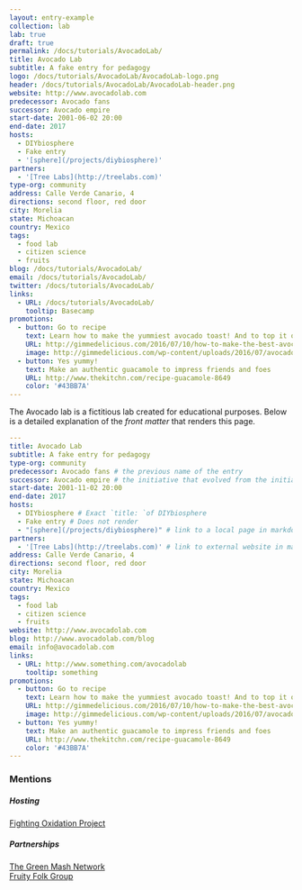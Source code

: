 ```yaml
---
layout: entry-example
collection: lab
lab: true
draft: true
permalink: /docs/tutorials/AvocadoLab/
title: Avocado Lab
subtitle: A fake entry for pedagogy
logo: /docs/tutorials/AvocadoLab/AvocadoLab-logo.png
header: /docs/tutorials/AvocadoLab/AvocadoLab-header.png
website: http://www.avocadolab.com
predecessor: Avocado fans
successor: Avocado empire
start-date: 2001-06-02 20:00
end-date: 2017
hosts:
  - DIYbiosphere
  - Fake entry
  - '[sphere](/projects/diybiosphere)'
partners:
  - '[Tree Labs](http://treelabs.com)'
type-org: community
address: Calle Verde Canario, 4
directions: second floor, red door
city: Morelia
state: Michoacan
country: Mexico
tags:
  - food lab
  - citizen science
  - fruits
blog: /docs/tutorials/AvocadoLab/
email: /docs/tutorials/AvocadoLab/
twitter: /docs/tutorials/AvocadoLab/
links:
  - URL: /docs/tutorials/AvocadoLab/
    tooltip: Basecamp
promotions:
  - button: Go to recipe
    text: Learn how to make the yummiest avocado toast! And to top it off with a nice poached egg
    URL: http://gimmedelicious.com/2016/07/10/how-to-make-the-best-avocado-toast-with-eggs/
    image: http://gimmedelicious.com/wp-content/uploads/2016/07/avocado-toast-7-of-13.jpg
  - button: Yes yummy!
    text: Make an authentic guacamole to impress friends and foes
    URL: http://www.thekitchn.com/recipe-guacamole-8649
    color: '#43BB7A'  
---
```


The Avocado lab is a fictitious lab created for educational purposes. Below is a detailed explanation of the _front matter_ that renders this page.

```yaml
---
title: Avocado Lab
subtitle: A fake entry for pedagogy
type-org: community
predecessor: Avocado fans # the previous name of the entry
successor: Avocado empire # the initiative that evolved from the initiative
start-date: 2001-11-02 20:00
end-date: 2017
hosts:
  - DIYbiosphere # Exact `title: `of DIYbiosphere
  - Fake entry # Does not render
  - "[sphere](/projects/diybiosphere)" # link to a local page in markdown link wrapped in ""
partners:
  - '[Tree Labs](http://treelabs.com)' # link to external website in markdown link wrapped in ''
address: Calle Verde Canario, 4
directions: second floor, red door
city: Morelia
state: Michoacan
country: Mexico
tags:
  - food lab
  - citizen science
  - fruits
website: http://www.avocadolab.com
blog: http://www.avocadolab.com/blog
email: info@avocadolab.com
links:
  - URL: http://www.something.com/avocadolab
    tooltip: something
promotions:
  - button: Go to recipe
    text: Learn how to make the yummiest avocado toast! And to top it off with a nice poached egg
    URL: http://gimmedelicious.com/2016/07/10/how-to-make-the-best-avocado-toast-with-eggs/
    image: http://gimmedelicious.com/wp-content/uploads/2016/07/avocado-toast-7-of-13.jpg
  - button: Yes yummy!
    text: Make an authentic guacamole to impress friends and foes
    URL: http://www.thekitchn.com/recipe-guacamole-8649
    color: '#43BB7A'      
---
```

<h3 class="ui horizontal divider header">
  <i class="far fa-at"></i> Mentions
</h3>

<h5 class="ui header">Hosting</h5>
<div class="ui list">
  <div class="item"><a href="">Fighting Oxidation Project</a></div>
</div>

<h5 class="ui header">Partnerships</h5>
<div class="ui list">
  <div class="item"><a href="">The Green Mash Network</a></div>
  <div class="item"><a href="">Fruity Folk Group</a></div>
</div>
